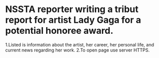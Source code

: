 # NSSTA reporter writing a tribut report for artist Lady Gaga for a potential honoree award. 
1.Listed is information about the artist, her career, her personal life, and current news regarding her work. 
2.To open page use server HTTPS. 